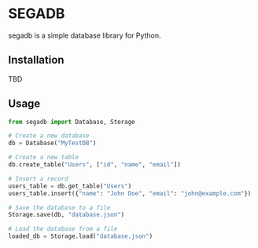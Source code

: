 # SEGADB

segadb is a simple database library for Python.

## Installation

TBD


## Usage
```python
from segadb import Database, Storage

# Create a new database
db = Database("MyTestDB")

# Create a new table
db.create_table("Users", ["id", "name", "email"])

# Insert a record
users_table = db.get_table("Users")
users_table.insert({"name": "John Doe", "email": "john@example.com"})

# Save the database to a file
Storage.save(db, "database.json")

# Load the database from a file
loaded_db = Storage.load("database.json")
```

